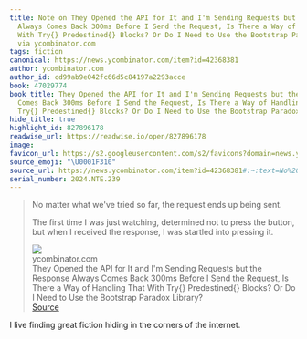 ```yaml
---
title: Note on They Opened the API for It and I'm Sending Requests but the Response
  Always Comes Back 300ms Before I Send the Request, Is There a Way of Handling That
  With Try{} Predestined{} Blocks? Or Do I Need to Use the Bootstrap Paradox Library?
  via ycombinator.com
tags: fiction
canonical: https://news.ycombinator.com/item?id=42368381
author: ycombinator.com
author_id: cd99ab9e042fc66d5c84197a2293acce
book: 47029774
book_title: They Opened the API for It and I'm Sending Requests but the Response Always
  Comes Back 300ms Before I Send the Request, Is There a Way of Handling That With
  Try{} Predestined{} Blocks? Or Do I Need to Use the Bootstrap Paradox Library?
hide_title: true
highlight_id: 827896178
readwise_url: https://readwise.io/open/827896178
image:
favicon_url: https://s2.googleusercontent.com/s2/favicons?domain=news.ycombinator.com
source_emoji: "\U0001F310"
source_url: https://news.ycombinator.com/item?id=42368381#:~:text=No%20matter%20what,into%20pressing%20it.
serial_number: 2024.NTE.239
---
```

> No matter what we've tried so far, the request ends up being sent.
> 
> The first time I was just watching, determined not to press the button, but when I received the response, I was startled into pressing it.
> <div class="quoteback-footer"><div class="quoteback-avatar"><img class="mini-favicon" src="https://s2.googleusercontent.com/s2/favicons?domain=news.ycombinator.com"></div><div class="quoteback-metadata"><div class="metadata-inner"><span style="display:none">FROM:</span><div aria-label="ycombinator.com" class="quoteback-author"> ycombinator.com</div><div aria-label="They Opened the API for It and I'm Sending Requests but the Response Always Comes Back 300ms Before I Send the Request, Is There a Way of Handling That With Try{} Predestined{} Blocks? Or Do I Need to Use the Bootstrap Paradox Library?" class="quoteback-title"> They Opened the API for It and I'm Sending Requests but the Response Always Comes Back 300ms Before I Send the Request, Is There a Way of Handling That With Try{} Predestined{} Blocks? Or Do I Need to Use the Bootstrap Paradox Library?</div></div></div><div class="quoteback-backlink"><a target="_blank" aria-label="go to the full text of this quotation" rel="noopener" href="https://news.ycombinator.com/item?id=42368381#:~:text=No%20matter%20what,into%20pressing%20it." class="quoteback-arrow"> Source</a></div></div>

I live finding great fiction hiding in the corners of the internet. 
